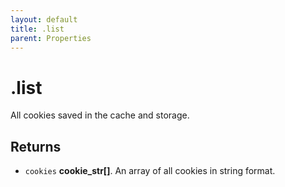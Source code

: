 ```yaml
---
layout: default
title: .list
parent: Properties
---
```


# .list
All cookies saved in the cache and storage.

## Returns
- `cookies` **cookie_str[]**. An array of all cookies in string format.